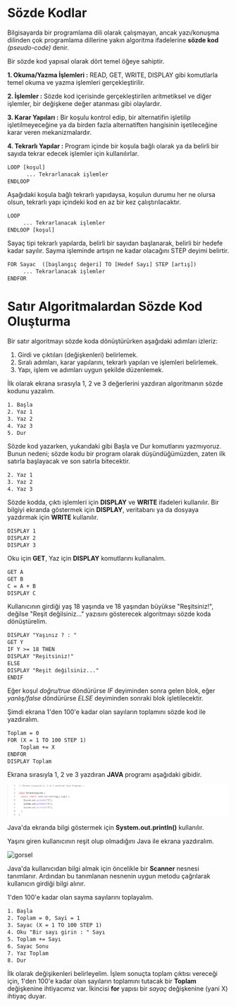 # Sözde Kodlar

Bilgisayarda bir programlama dili olarak çalışmayan, ancak yazı/konuşma dilinden çok programlama dillerine yakın algoritma ifadelerine **sözde kod** *(pseudo-code)* denir.

Bir sözde kod yapısal olarak dört temel öğeye sahiptir.

**1. Okuma/Yazma İşlemleri :** READ, GET, WRITE, DISPLAY gibi komutlarla temel okuma ve yazma işlemleri gerçekleştirilir.

**2. İşlemler :** Sözde kod içerisinde gerçekleştirilen aritmetiksel ve diğer işlemler, bir değişkene değer atanması gibi olaylardır.

**3. Karar Yapıları :** Bir koşulu kontrol edip, bir alternatifin işletilip işletilmeyeceğine ya da birden fazla alternatiften hangisinin işetileceğine karar veren mekanizmalardır.

**4. Tekrarlı Yapılar :** Program içinde bir koşula bağlı olarak ya da belirli bir sayıda tekrar edecek işlemler için kullanılırlar. 

```
LOOP [koşul]
      ... Tekrarlanacak işlemler
ENDLOOP
```
Aşağıdaki koşula bağlı tekrarlı yapıdaysa, koşulun durumu her ne olursa olsun, tekrarlı yapı içindeki kod en az bir kez çalıştırılacaktır.

```
LOOP
     ... Tekrarlanacak işlemler
ENDLOOP [koşul]
```

Sayaç tipi tekrarlı yapılarda, belirli bir sayıdan başlanarak, belirli bir hedefe kadar sayılır. Sayma işleminde artışın ne kadar olacağını STEP deyimi belirtir.

```
FOR Sayac  ([başlangıç değeri] TO [Hedef Sayı] STEP [artış])
     ... Tekrarlanacak işlemler
ENDFOR
```

# Satır Algoritmalardan Sözde Kod Oluşturma

Bir satır algoritmayı sözde koda dönüştürürken aşağıdaki adımları izleriz:

1. Girdi ve çıktıları (değişkenleri) belirlemek.
2. Sıralı adımları, karar yapılarını, tekrarlı yapıları ve işlemleri belirlemek.
3. Yapı, işlem ve adımları uygun şekilde düzenlemek.

İlk olarak ekrana sırasıyla 1, 2 ve 3 değerlerini yazdıran algoritmanın sözde kodunu yazalım.

```
1. Başla
2. Yaz 1
3. Yaz 2
4. Yaz 3
5. Dur
```
Sözde kod yazarken, yukarıdaki gibi Başla ve Dur komutlarını yazmıyoruz.  Bunun nedeni; sözde kodu bir program olarak düşündüğümüzden, zaten ilk satırla başlayacak ve son satırla bitecektir.

```
2. Yaz 1
3. Yaz 2
4. Yaz 3
```

Sözde kodda, çıktı işlemleri için **DISPLAY** ve **WRITE** ifadeleri kullanılır. Bir bilgiyi ekranda göstermek için **DISPLAY**, veritabanı ya da dosyaya yazdırmak için **WRITE** kullanılır.

```
DISPLAY 1
DISPLAY 2
DISPLAY 3
```

Oku için **GET**, Yaz için **DISPLAY** komutlarını kullanalım.

```
GET A
GET B
C = A + B
DISPLAY C
```

Kullanıcının girdiği yaş 18 yaşında ve 18 yaşından büyükse "Reşitsiniz!", değilse "Reşit değilsiniz..." yazısını gösterecek algoritmayı sözde koda dönüştürelim.

```
DISPLAY "Yaşınız ? : "
GET Y
IF Y >= 18 THEN
DISPLAY "Reşitsiniz!"
ELSE
DISPLAY "Reşit değilsiniz..."
ENDIF
```
 Eğer koşul *doğru/true* döndürürse *IF* deyiminden sonra gelen blok, eğer *yanlış/false* döndürürse *ELSE* deyiminden sonraki blok işletilecektir.
 
 Şimdi ekrana 1'den 100'e kadar olan sayıların toplamını sözde kod ile yazdıralım.
 ```
 Toplam = 0
 FOR (X = 1 TO 100 STEP 1)
     Toplam += X
 ENDFOR
 DISPLAY Toplam
 ```
 
 Ekrana sırasıyla 1, 2 ve 3 yazdıran **JAVA** programı aşağıdaki gibidir.
 
 ![gorsel](https://github.com/SenaOzcn/Algoritma/blob/MIT-License/Algoritmalar%C4%B1Kodlamak/Images/Algoritma_EkranaYazdirma.java%20at%20MIT-License%20%C2%B7%20SenaOzcn_Algoritma%20-%20Brave%2028.04.2022%2018_19_45.png)
 
 Java'da ekranda bilgi göstermek için **System.out.println()** kullanılır.
 
 Yaşını giren kullanıcının reşit olup olmadığını Java ile ekrana yazdıralım.
 
 ![gorsel](https://github.com/SenaOzcn/Algoritma/blob/MIT-License/Algoritmalar%C4%B1Kodlamak/Images/resitlik.png)
 
 Java'da kullanıcıdan bilgi almak için öncelikle bir **Scanner** nesnesi tanımlanır. Ardından bu tanımlanan nesnenin uygun metodu çağrılarak kullanıcın girdiği bilgi alınır.
 
 1'den 100'e kadar olan sayma sayılarını toplayalım.
 
 ```
 1. Başla
 2. Toplam = 0, Sayi = 1
 3. Sayac (X = 1 TO 100 STEP 1)
 4. Oku "Bir sayı girin : " Sayı
 5. Toplam += Sayı
 6. Sayac Sonu
 7. Yaz Toplam
 8. Dur
 ```

İlk olarak değişikenleri belirleyelim. İşlem sonuçta toplam çıktısı vereceği için, 1'den 100'e kadar olan sayıların toplamını tutacak bir **Toplam** değişkenine ihtiyacımız var. İkincisi **for** yapısı bir *sayaç* değişkenine (yani X) ihtiyaç duyar.
